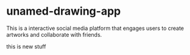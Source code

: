 # unamed-drawing-app
This is a interactive social media platform that engages users to create artworks and collaborate with friends.

this is new stuff
